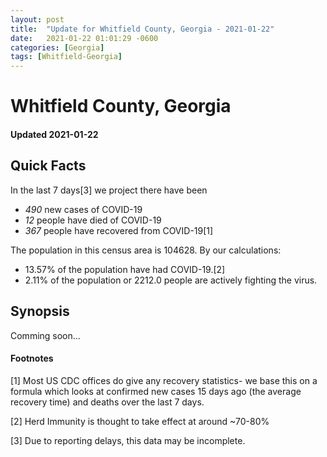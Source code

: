 ```yaml
---
layout: post
title:  "Update for Whitfield County, Georgia - 2021-01-22"
date:   2021-01-22 01:01:29 -0600
categories: [Georgia]
tags: [Whitfield-Georgia]
---
```


# Whitfield County, Georgia
#### Updated 2021-01-22

## Quick Facts

In the last 7 days[3] we project there have been
- *490* new cases of COVID-19
- *12* people have died of COVID-19
- *367* people have recovered from COVID-19[1]

The population in this census area is 104628. By our calculations:
- 13.57% of the population have had COVID-19.[2]
- 2.11% of the population or 2212.0 people are actively fighting the virus.

## Synopsis

Comming soon...


#### Footnotes

[1] Most US CDC offices do give any recovery statistics- we base this on a formula which looks at confirmed new cases
15 days ago (the average recovery time) and deaths over the last 7 days.

[2] Herd Immunity is thought to take effect at around ~70-80%

[3] Due to reporting delays, this data may be incomplete.
 
    
